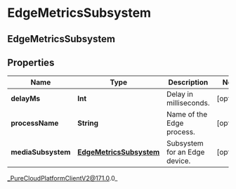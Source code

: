 # EdgeMetricsSubsystem

## EdgeMetricsSubsystem

## Properties

|Name | Type | Description | Notes|
|------------ | ------------- | ------------- | -------------|
| **delayMs** | **Int** | Delay in milliseconds. | [optional] |
| **processName** | **String** | Name of the Edge process. | [optional] |
| **mediaSubsystem** | [**EdgeMetricsSubsystem**](EdgeMetricsSubsystem) | Subsystem for an Edge device. | [optional] |



_PureCloudPlatformClientV2@171.0.0_
